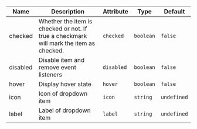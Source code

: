 | Name       | Description                   | Attribute        | Type                                      | Default             |
|------------|-------------------------------|------------------|-------------------------------------------|---------------------|
|<div className="Api__Table"> <div>checked</div> <div className="Api__Table Docs__Tags"></div></div>| Whether the item is checked or not. If true a checkmark will mark the item as checked. | `checked` | `boolean` | `false` |
|<div className="Api__Table"> <div>disabled</div> <div className="Api__Table Docs__Tags"></div></div>| Disable item and remove event listeners | `disabled` | `boolean` | `false` |
|<div className="Api__Table"> <div>hover</div> <div className="Api__Table Docs__Tags"></div></div>| Display hover state | `hover` | `boolean` | `false` |
|<div className="Api__Table"> <div>icon</div> <div className="Api__Table Docs__Tags"></div></div>| Icon of dropdown item | `icon` | `string` | `undefined` |
|<div className="Api__Table"> <div>label</div> <div className="Api__Table Docs__Tags"></div></div>| Label of dropdown item | `label` | `string` | `undefined` |
